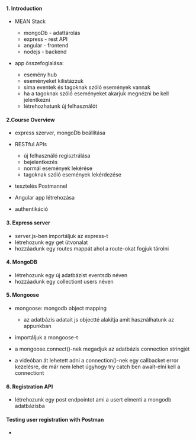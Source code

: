 #### 1. Introduction

- MEAN Stack

  - mongoDb - adattárolás
  - express - rest API
  - angular - frontend
  - nodejs - backend

- app összefoglalása:

  - esemény hub
  - eseményeket kilistázzuk
  - sima eventek és tagoknak szóló események vannak
  - ha a tagoknak szóló eseményeket akarjuk megnézni be kell jelentkezni
  - létrehozhatunk új felhasználót

#### 2.Course Overview

- express szerver, mongoDb beállítása

- RESTful APIs

  - új felhasználó regisztrálása
  - bejelentkezés
  - normál események lekérése
  - tagoknak szóló események lekérdezése

- tesztelés Postmannel
- Angular app létrehozása
- authentikáció

#### 3. Express server

- server.js-ben importáljuk az express-t
- létrehozunk egy get útvonalat
- hozzáadunk egy routes mappát ahol a route-okat fogjuk tárolni

#### 4. MongoDB

- létrehozunk egy új adatbázist eventsdb néven
- hozzáadunk egy collectiont users néven

#### 5. Mongoose

- mongoose: mongodb object mapping

  - az adatbázis adatait js objectté alakítja amit használhatunk az appunkban

- importáljuk a mongoose-t
- a mongoose.connect()-nek megadjuk az adatbázis connection stringjét
- a videóban át lehetett adni a connection()-nek egy callbacket error kezelésre, de már nem lehet úgyhogy try catch ben await-elni kell a connectiont

#### 6. Registration API

- létrehozunk egy post endpointot ami a usert elmenti a mongodb adatbázisba

#### Testing user registration with Postman

-
